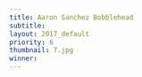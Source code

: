 ```yaml
---
title: Aaron Sanchez Bobblehead
subtitle:
layout: 2017_default
priority: 6
thumbnail: 7.jpg
winner:
---
```

